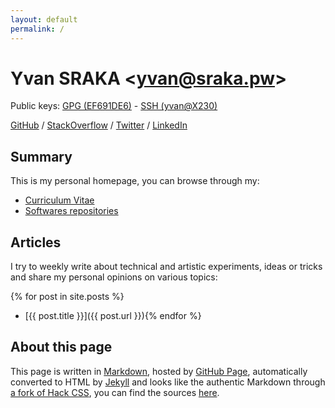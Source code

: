 ```yaml
---
layout: default
permalink: /
---
```


# Yvan SRAKA <[yvan@sraka.pw](mailto:yvan@sraka.pw)>

Public keys: [GPG (EF691DE6)](https://raw.githubusercontent.com/yvan-sraka/yvan-sraka.github.io/master/Yvan%20SRAKA%20(EF691DE6)%20%E2%80%93%20Public.asc) - [SSH (yvan@X230)](https://raw.githubusercontent.com/yvan-sraka/yvan-sraka.github.io/master/Yvan%20SRAKA%20(yvan%40X230)%20%E2%80%93%20id_rsa.pub)

[GitHub](https://github.com/yvan-sraka) / [StackOverflow](https://stackoverflow.com/story/yvan.sraka) / [Twitter](https://twitter.com/yvansraka) / [LinkedIn](https://www.linkedin.com/in/yvansraka/)

## Summary

This is my personal homepage, you can browse through my:

* [Curriculum Vitae](/curriculum)
* [Softwares repositories](/softwares)

## Articles

I try to weekly write about technical and artistic experiments, ideas or tricks and share my personal opinions on various topics:

{% for post in site.posts %}
* [{{ post.title }}]({{ post.url }}){% endfor %}

## About this page

This page is written in [Markdown](https://daringfireball.net/projects/markdown/), hosted by [GitHub Page](https://pages.github.com/), automatically converted to HTML by [Jekyll](https://jekyllrb.com) and looks like the authentic Markdown through [a fork of Hack CSS](https://github.com/yvan-sraka/hack), you can find the sources [here](https://github.com/yvan-sraka/yvan-sraka.github.io).
